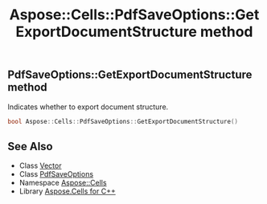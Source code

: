 ﻿---
title: Aspose::Cells::PdfSaveOptions::GetExportDocumentStructure method
linktitle: GetExportDocumentStructure
second_title: Aspose.Cells for C++ API Reference
description: 'Aspose::Cells::PdfSaveOptions::GetExportDocumentStructure method. Indicates whether to export document structure in C++.'
type: docs
weight: 2700
url: /cpp/aspose.cells/pdfsaveoptions/getexportdocumentstructure/
---
## PdfSaveOptions::GetExportDocumentStructure method


Indicates whether to export document structure.

```cpp
bool Aspose::Cells::PdfSaveOptions::GetExportDocumentStructure()
```

## See Also

* Class [Vector](../../vector/)
* Class [PdfSaveOptions](../)
* Namespace [Aspose::Cells](../../)
* Library [Aspose.Cells for C++](../../../)
